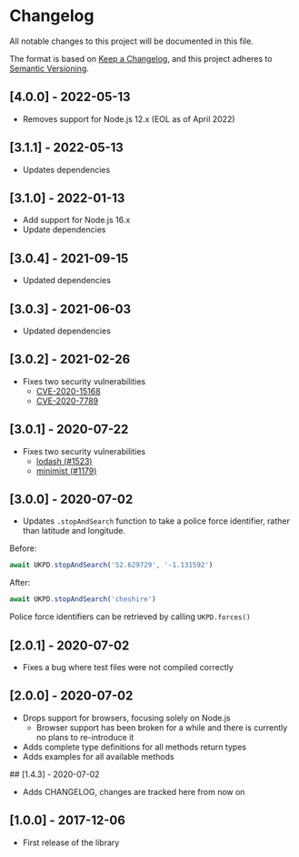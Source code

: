 # Changelog
All notable changes to this project will be documented in this file.

The format is based on [Keep a Changelog](https://keepachangelog.com/en/1.0.0/),
and this project adheres to
[Semantic Versioning](https://semver.org/spec/v2.0.0.html).

## [4.0.0] - 2022-05-13
* Removes support for Node.js 12.x (EOL as of April 2022)

## [3.1.1] - 2022-05-13
* Updates dependencies

## [3.1.0] - 2022-01-13
* Add support for Node.js 16.x
* Update dependencies

## [3.0.4] - 2021-09-15
* Updated dependencies

## [3.0.3] - 2021-06-03
* Updated dependencies

## [3.0.2] - 2021-02-26
* Fixes two security vulnerabilities
    * [CVE-2020-15168](https://github.com/advisories/GHSA-w7rc-rwvf-8q5r)
    * [CVE-2020-7789](https://github.com/advisories/GHSA-5fw9-fq32-wv5p)

## [3.0.1] - 2020-07-22
* Fixes two security vulnerabilities
    * [lodash (#1523)](https://www.npmjs.com/advisories/1523)
    * [minimist (#1179)](https://www.npmjs.com/advisories/1179)

## [3.0.0] - 2020-07-02
* Updates `.stopAndSearch` function to take a police force identifier, rather than
latitude and longitude.

Before:
```javascript
await UKPD.stopAndSearch('52.629729', '-1.131592')
```

After:
```javascript
await UKPD.stopAndSearch('cheshire')
```

Police force identifiers can be retrieved by calling `UKPD.forces()`

## [2.0.1] - 2020-07-02
* Fixes a bug where test files were not compiled correctly

## [2.0.0] - 2020-07-02
* Drops support for browsers, focusing solely on Node.js
    * Browser support has been broken for a while and there is currently no
    plans to re-introduce it
* Adds complete type definitions for all methods return types
* Adds examples for all available methods

## [1.4.3] - 2020-07-02
* Adds CHANGELOG, changes are tracked here from now on

## [1.0.0] - 2017-12-06
* First release of the library
